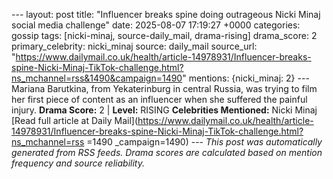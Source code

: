 --- layout: post title: "Influencer breaks spine doing outrageous Nicki Minaj social media challenge" date: 2025-08-07 17:19:27 +0000 categories: gossip tags: [nicki-minaj, source-daily_mail, drama-rising] drama_score: 2 primary_celebrity: nicki_minaj source: daily_mail source_url: "https://www.dailymail.co.uk/health/article-14978931/Influencer-breaks-spine-Nicki-Minaj-TikTok-challenge.html?ns_mchannel=rss&1490&campaign=1490" mentions: {nicki_minaj: 2} --- Mariana Barutkina, from Yekaterinburg in central Russia, was trying to film her first piece of content as an influencer when she suffered the painful injury. **Drama Score:** 2 | **Level:** RISING **Celebrities Mentioned:** Nicki Minaj [Read full article at Daily Mail](https://www.dailymail.co.uk/health/article-14978931/Influencer-breaks-spine-Nicki-Minaj-TikTok-challenge.html?ns_mchannel=rss =1490 _campaign=1490) --- *This post was automatically generated from RSS feeds. Drama scores are calculated based on mention frequency and source reliability.*